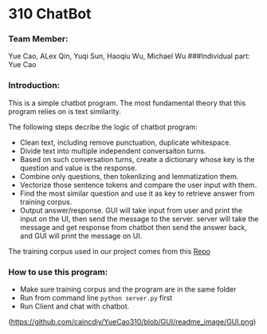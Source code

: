 # 310 ChatBot

### Team Member: 

Yue Cao, ALex Qin, Yuqi Sun, Haoqiu Wu, Michael Wu
###Individual part:
Yue Cao

### Introduction: 

This is a simple chatbot program. The most fundamental theory that this program relies on is text similarity. 

The following steps decribe the logic of chatbot program:
* Clean text, including remove punctuation, duplicate whitespace.
* Divide text into multiple independent conversaiton turns.
* Based on such conversation turns, create a dictionary whose key is the question and value is the response.
* Combine only questions, then tokenlizing and lemmatization them.
* Vectorize those sentence tokens and compare the user input with them.
* Find the most similar question and use it as key to retrieve answer from training corpus.
* Output answer/response.
GUI will take input from user and print the input on the UI, then send the message to the server. server will take the message 
and get response from chatbot then send the answer back, and GUI will print the message on UI.

The training corpus used in our project comes from this [Repo](https://github.com/gunthercox/chatterbot-corpus)

### How to use this program:
* Make sure training corpus and the program are in the same folder
* Run from command line `python server.py` first 
* Run Client and chat with chatbot.

(https://github.com/caincdiy/YueCao310/blob/GUI/readme_image/GUI.png)


